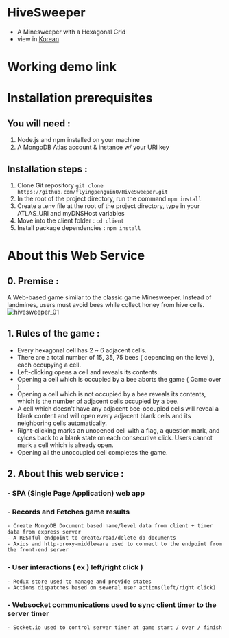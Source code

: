 # HiveSweeper
- A Minesweeper with a Hexagonal Grid
- view in [Korean](/README_kr.md)

# Working demo link 

# Installation prerequisites 
## You will need : 
  1. Node.js and npm installed on your machine
  2. A MongoDB Atlas account & instance  w/ your URI key
 
 
 
## Installation steps : 
  1. Clone Git repository  `git clone https://github.com/flyingpenguin0/HiveSweeper.git`
  2. In the root of the project directory, run the command  `npm install`
  3. Create a .env file at the root of the project directory, type in your ATLAS_URI and myDNSHost variables
  4. Move into the client folder : `cd client`
  5. Install package dependencies : `npm install`
  
  
# About this Web Service


## 0. Premise : 
  A Web-based game similar to the classic game Minesweeper. Instead of landmines, users must avoid bees while collect honey from hive cells. 
  ![hivesweeper_01](https://user-images.githubusercontent.com/91243754/148010446-d829d579-ddb2-4cac-a842-43b253bd3e2e.gif)


## 1. Rules of the game : 
  - Every hexagonal cell has 2 ~ 6 adjacent cells.
  - There are a total number of 15, 35, 75 bees ( depending on the level ), each occupying a cell.
  - Left-clicking opens a cell and reveals its contents. 
  - Opening a cell which is occupied by a bee aborts the game ( Game over )
  - Opening a cell which is not occupied by a bee reveals its contents, which is the number of adjacent cells occupied by a bee. 
  - A cell which doesn't have any adjacent bee-occupied cells will reveal a blank content and will open every adjacent blank cells and its neighboring cells automatically.
  - Right-clicking marks an unopened cell with a flag, a question mark, and cylces back to a blank state on each consecutive click. Users cannot mark a cell which is already open.
  - Opening all the unoccupied cell completes the game.



## 2. About this web service : 
  ### - SPA (Single Page Application) web app
 
 
  ### - Records and Fetches game results
    - Create MongoDB Document based name/level data from client + timer data from express server
    - A RESTful endpoint to create/read/delete db documents
    - Axios and http-proxy-middleware used to connect to the endpoint from the front-end server
  
  
  ### - User interactions ( ex ) left/right click ) 
    - Redux store used to manage and provide states
    - Actions dispatches based on several user actions(left/right click)
 


  ### - Websocket communications used to sync client timer to the server timer
    - Socket.io used to control server timer at game start / over / finish
  
